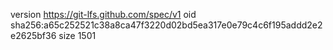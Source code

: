 version https://git-lfs.github.com/spec/v1
oid sha256:a65c252521c38a8ca47f3220d02bd5ea317e0e79c4c6f195addd2e2e2625bf36
size 1501
